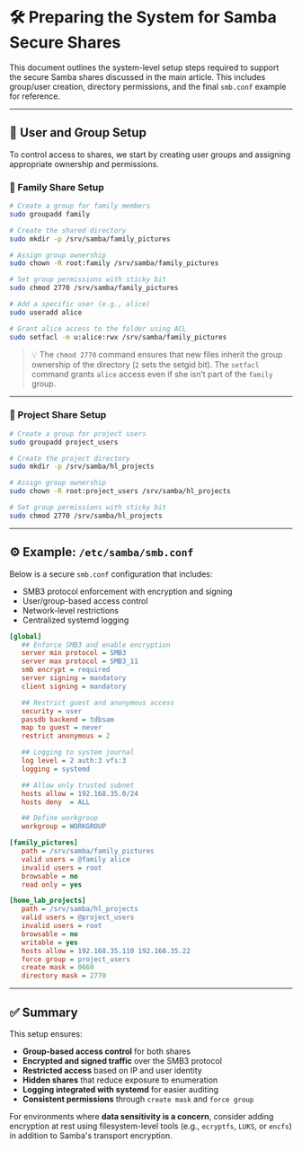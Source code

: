 # 🛠️ Preparing the System for Samba Secure Shares

This document outlines the system-level setup steps required to support the secure Samba shares discussed in the main article. This includes group/user creation, directory permissions, and the final `smb.conf` example for reference.

---

## 👥 User and Group Setup

To control access to shares, we start by creating user groups and assigning appropriate ownership and permissions.

### 🔐 Family Share Setup

```bash
# Create a group for family members
sudo groupadd family

# Create the shared directory
sudo mkdir -p /srv/samba/family_pictures

# Assign group ownership
sudo chown -R root:family /srv/samba/family_pictures

# Set group permissions with sticky bit
sudo chmod 2770 /srv/samba/family_pictures

# Add a specific user (e.g., alice)
sudo useradd alice

# Grant alice access to the folder using ACL
sudo setfacl -m u:alice:rwx /srv/samba/family_pictures
```

> 💡 The `chmod 2770` command ensures that new files inherit the group ownership of the directory (`2` sets the setgid bit).
> The `setfacl` command grants `alice` access even if she isn’t part of the `family` group.

---

### 🔧 Project Share Setup

```bash
# Create a group for project users
sudo groupadd project_users

# Create the project directory
sudo mkdir -p /srv/samba/hl_projects

# Assign group ownership
sudo chown -R root:project_users /srv/samba/hl_projects

# Set group permissions with sticky bit
sudo chmod 2770 /srv/samba/hl_projects
```

---

## ⚙️ Example: `/etc/samba/smb.conf`

Below is a secure `smb.conf` configuration that includes:

* SMB3 protocol enforcement with encryption and signing
* User/group-based access control
* Network-level restrictions
* Centralized systemd logging

```ini
[global]
   ## Enforce SMB3 and enable encryption
   server min protocol = SMB3
   server max protocol = SMB3_11
   smb encrypt = required
   server signing = mandatory
   client signing = mandatory

   ## Restrict guest and anonymous access
   security = user
   passdb backend = tdbsam
   map to guest = never
   restrict anonymous = 2

   ## Logging to system journal
   log level = 2 auth:3 vfs:3
   logging = systemd

   ## Allow only trusted subnet
   hosts allow = 192.168.35.0/24
   hosts deny  = ALL

   ## Define workgroup
   workgroup = WORKGROUP

[family_pictures]
   path = /srv/samba/family_pictures
   valid users = @family alice
   invalid users = root
   browsable = no
   read only = yes

[home_lab_projects]
   path = /srv/samba/hl_projects
   valid users = @project_users
   invalid users = root
   browsable = no
   writable = yes
   hosts allow = 192.168.35.110 192.168.35.22
   force group = project_users
   create mask = 0660
   directory mask = 2770
```

---

## ✅ Summary

This setup ensures:

* **Group-based access control** for both shares
* **Encrypted and signed traffic** over the SMB3 protocol
* **Restricted access** based on IP and user identity
* **Hidden shares** that reduce exposure to enumeration
* **Logging integrated with systemd** for easier auditing
* **Consistent permissions** through `create mask` and `force group`

For environments where **data sensitivity is a concern**, consider adding encryption at rest using filesystem-level tools (e.g., `ecryptfs`, `LUKS`, or `encfs`) in addition to Samba's transport encryption.

